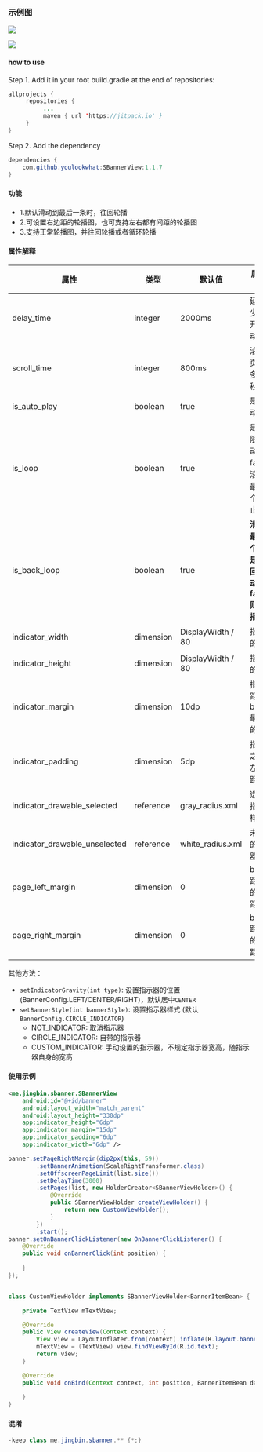 ### 示例图

![](https://github.com/youlookwhat/SBannerView/blob/master/sbannerview.gif)

[![](https://jitpack.io/v/youlookwhat/SBannerView.svg)](https://jitpack.io/#youlookwhat/SBannerView)

#### how to use
Step 1. Add it in your root build.gradle at the end of repositories:

```java
allprojects {
     repositories {
          ...
          maven { url 'https://jitpack.io' }
     }
}
```

Step 2. Add the dependency

```java
dependencies {
	com.github.youlookwhat:SBannerView:1.1.7
}
```

#### 功能
 - 1.默认滑动到最后一条时，往回轮播
 - 2.可设置右边距的轮播图，也可支持左右都有间距的轮播图
 - 3.支持正常轮播图，并往回轮播或者循环轮播

#### 属性解释

|  属性   | 类型  | 默认值 | 属性说明 |
|  ----  | ----  | ---- | --- |
| delay_time  | integer | 2000ms | 延迟多少毫秒开始滚动 |
| scroll_time  | integer | 800ms | 滚动一页需要多少毫秒|
| is_auto_play  | boolean | true | 是否自动滚动 |
| is_loop  | boolean | true | 是否无限滚动，false则滚动到最后一个时停止滚动 |
| is_back_loop  | boolean |true|**滑到到最后一个时，是否返回滑动，false则循环播放**|
| indicator_width  | dimension | DisplayWidth / 80 | 指示器的宽度 |
| indicator_height  | dimension | DisplayWidth / 80 | 指示器的高度 |
| indicator_margin  | dimension | 10dp | 指示器距banner最底部的距离 |
| indicator_padding  | dimension | 5dp | 指示器之间的左右边距 |
| indicator_drawable_selected  | reference | gray_radius.xml | 选中的指示器样式 |
| indicator_drawable_unselected  | reference | white_radius.xml | 未选中的指示器样式 |
| page_left_margin  | dimension | 0 | banner距屏幕的左边距 |
| page_right_margin  | dimension | 0 | banner距屏幕的右边距 |

其他方法：

 - `setIndicatorGravity(int type)`: 设置指示器的位置 (BannerConfig.LEFT/CENTER/RIGHT)，默认居中`CENTER`
 - `setBannerStyle(int bannerStyle)`: 设置指示器样式 (默认`BannerConfig.CIRCLE_INDICATOR`)
 	 - NOT_INDICATOR:    取消指示器
    - CIRCLE_INDICATOR: 自带的指示器
    - CUSTOM_INDICATOR: 手动设置的指示器，不规定指示器宽高，随指示器自身的宽高

#### 使用示例
```xml
<me.jingbin.sbanner.SBannerView
    android:id="@+id/banner"
    android:layout_width="match_parent"
    android:layout_height="330dp"
    app:indicator_height="6dp"
    app:indicator_margin="15dp"
    app:indicator_padding="6dp"
    app:indicator_width="6dp" />
```

```java
banner.setPageRightMargin(dip2px(this, 59))
        .setBannerAnimation(ScaleRightTransformer.class)
        .setOffscreenPageLimit(list.size())
        .setDelayTime(3000)
        .setPages(list, new HolderCreator<SBannerViewHolder>() {
            @Override
            public SBannerViewHolder createViewHolder() {
                return new CustomViewHolder();
            }
        })
        .start();
banner.setOnBannerClickListener(new OnBannerClickListener() {
    @Override
    public void onBannerClick(int position) {
        
    }
});


class CustomViewHolder implements SBannerViewHolder<BannerItemBean> {

    private TextView mTextView;

    @Override
    public View createView(Context context) {
        View view = LayoutInflater.from(context).inflate(R.layout.banner_item, null);
        mTextView = (TextView) view.findViewById(R.id.text);
        return view;
    }

    @Override
    public void onBind(Context context, int position, BannerItemBean data) {
        
    }
}
```

#### 混淆
```java
-keep class me.jingbin.sbanner.** {*;}
```